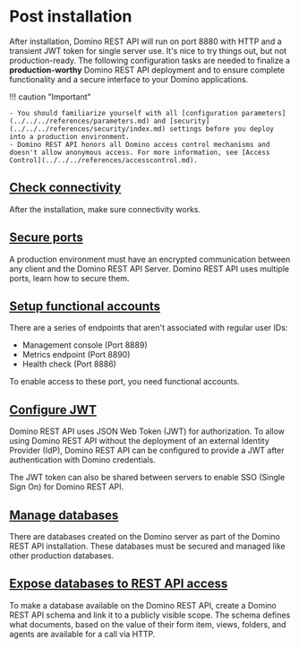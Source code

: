 # Post installation

After installation, Domino REST API will run on port 8880 with HTTP and a transient JWT token for single server use. It's nice to try things out, but not production-ready. The following configuration tasks are needed to finalize a **production-worthy** Domino REST API deployment and to ensure complete functionality and a secure interface to your Domino applications.

!!! caution "Important"

    - You should familiarize yourself with all [configuration parameters](../../../references/parameters.md) and [security](../../../references/security/index.md) settings before you deploy into a production environment.
    - Domino REST API honors all Domino access control mechanisms and doesn't allow anonymous access. For more information, see [Access Control](../../../references/accesscontrol.md).

## [Check connectivity](connectivity.md)

After the installation, make sure connectivity works.

## [Secure ports](secureport.md)

A production environment must have an encrypted communication between any client and the Domino REST API Server. Domino REST API uses multiple ports, learn how to secure them.

## [Setup functional accounts](setupfunctionalaccount.md)

There are a series of endpoints that aren't associated with regular user IDs:

- Management console (Port 8889)
- Metrics endpoint (Port 8890)
- Health check (Port 8886)

To enable access to these port, you need functional accounts.

## [Configure JWT](jwtconfig.md)

Domino REST API uses JSON Web Token (JWT) for authorization. To allow using Domino REST API without the deployment of an external Identity Provider (IdP), Domino REST API can be configured to provide a JWT after authentication with Domino credentials.

The JWT token can also be shared between servers to enable SSO (Single Sign On) for Domino REST API.

## [Manage databases](admingroup.md)

There are databases created on the Domino server as part of the Domino REST API installation. These databases must be secured and managed like other production databases.

## [Expose databases to REST API access](exposedb.md)

To make a database available on the Domino REST API, create a Domino REST API schema and link it to a publicly visible scope. The schema defines what documents, based on the value of their form item, views, folders, and agents are available for a call via HTTP.

<!--

## [Enable a database](../../howto/database/enablingadb.md)

To make a database available on the Domino REST API, create a Domino REST API `schema` and link it to a publicly visible `scope`. The schema defines what documents, based on the value of their `form` item, views, folders, and agents are available for a call via HTTP.

## [Configure JWT](../../references/security/authentication.md)

Domino REST API uses JSON Web Token (JWT) for Authorization. To allow using Domino REST API without the deployment of an external Identity Provider (IdP), Domino REST API can be configured to provide a JWT after authentication with Domino credentials.

## [Sharing JWT between servers](../../references/security/encryption.md)

JWT token can be shared between servers, effectively enabling SSO (Single Sign On) for Domino REST API. It's LTPA for grownups.

## [Configure OAuth access for apps](../../tutorial/adminui.md)

The Admin UI allows to configure database schemas, server scopes and OAuth applications (Domino functioning as IdP).
-->

<!--# Configuration

This section describes how to configure your Domino REST API after installation
-->